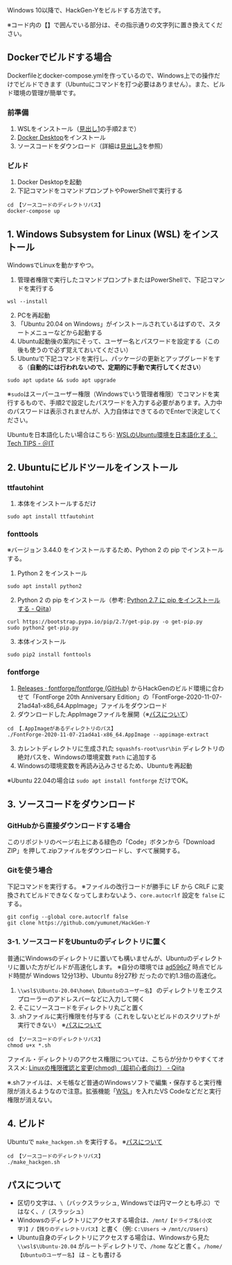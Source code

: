 Windows 10以降で、HackGen-Yをビルドする方法です。

※コード内の【】で囲んでいる部分は、その指示通りの文字列に置き換えてください。


## Dockerでビルドする場合
Dockerfileとdocker-compose.ymlを作っているので、Windows上での操作だけでビルドできます（Ubuntuにコマンドを打つ必要はありません）。また、ビルド環境の管理が簡単です。

### 前準備
1. WSLをインストール（[見出し1](#1-windows-subsystem-for-linux-wsl-をインストール)の手順2まで）
2. [Docker Desktop](https://www.docker.com/products/docker-desktop/)をインストール
3. ソースコードをダウンロード（詳細は[見出し3](#3-ソースコードをダウンロード)を参照）

### ビルド
1. Docker Desktopを起動
2. 下記コマンドをコマンドプロンプトやPowerShellで実行する
```
cd 【ソースコードのディレクトリパス】
docker-compose up
```


## 1. Windows Subsystem for Linux (WSL) をインストール

WindowsでLinuxを動かすやつ。

1. 管理者権限で実行したコマンドプロンプトまたはPowerShellで、下記コマンドを実行する
```
wsl --install
```
2. PCを再起動
3. 「Ubuntu 20.04 on Windows」がインストールされているはずので、スタートメニューなどから起動する
4. Ubuntu起動後の案内にそって、ユーザー名とパスワードを設定する（この後も使うので必ず覚えておいてください）
5. Ubuntuで下記コマンドを実行し、パッケージの更新とアップグレードをする（**自動的には行われないので、定期的に手動で実行してください**）
```
sudo apt update && sudo apt upgrade
```
※`sudo`はスーパーユーザー権限（Windowsでいう管理者権限）でコマンドを実行するもので、手順2で設定したパスワードを入力する必要があります。入力中のパスワードは表示されませんが、入力自体はできてるのでEnterで決定してください。

Ubuntuを日本語化したい場合はこちら: [WSLのUbuntu環境を日本語化する：Tech TIPS - ＠IT](https://atmarkit.itmedia.co.jp/ait/articles/1806/28/news043.html)


## 2. Ubuntuにビルドツールをインストール

### ttfautohint
1. 本体をインストールするだけ
```
sudo apt install ttfautohint
```

### fonttools
※バージョン 3.44.0 をインストールするため、Python 2 の pip でインストールする。

1. Python 2 をインストール
```
sudo apt install python2
```

2. Python 2 の pip をインストール（参考: [Python 2.7 に pip をインストールする - Qiita](https://qiita.com/sg0hsmt/items/f8fc8d587bff816654a8)）
```
curl https://bootstrap.pypa.io/pip/2.7/get-pip.py -o get-pip.py
sudo python2 get-pip.py
```

3. 本体インストール
```
sudo pip2 install fonttools
```

### fontforge
1. [Releases · fontforge/fontforge (GitHub)](https://github.com/fontforge/fontforge/releases) からHackGenのビルド環境に合わせて「FontForge 20th Anniversary Edition」の「FontForge-2020-11-07-21ad4a1-x86_64.AppImage」ファイルをダウンロード
2. ダウンロードした.AppImageファイルを展開（※[パスについて](#パスについて)）
```
cd 【.AppImageがあるディレクトリのパス】
./FontForge-2020-11-07-21ad4a1-x86_64.AppImage --appimage-extract
```
3. カレントディレクトリに生成された `squashfs-root\usr\bin` ディレクトリの絶対パスを、Windowsの環境変数 `Path` に追加する
4. Windowsの環境変数を再読み込みさせるため、Ubuntuを再起動

※Ubuntu 22.04の場合は `sudo apt install fontforge` だけでOK。


## 3. ソースコードをダウンロード

### GitHubから直接ダウンロードする場合
このリポジトリのページ右上にある緑色の「Code」ボタンから「Download ZIP」を押して.zipファイルをダウンロードし、すべて展開する。

### Gitを使う場合
下記コマンドを実行する。
※ファイルの改行コードが勝手に LF から CRLF に変換されてビルドできなくなってしまわないよう、`core.autocrlf` 設定を `false` にする。
```
git config --global core.autocrlf false
git clone https://github.com/yumunet/HackGen-Y
```

### 3-1. ソースコードをUbuntuのディレクトリに置く
普通にWindowsのディレクトリに置いても構いませんが、Ubuntuのディレクトリに置いた方がビルドが高速化します。
※自分の環境では [ad596c7](https://github.com/yumunet/HackGen-Y/commit/ad596c73bb11ef24cdf8087ad6972d4b64f449e2) 時点でビルド時間が Windows 12分13秒、Ubuntu 8分27秒 だったので約1.3倍の高速化。

1. `\\wsl$\Ubuntu-20.04\home\【Ubuntuのユーザー名】` のディレクトリをエクスプローラーのアドレスバーなどに入力して開く
2. そこにソースコードをディレクトリ丸ごと置く
3. .shファイルに実行権限を付与する（これをしないとビルドのスクリプトが実行できない） ※[パスについて](#パスについて)
```
cd 【ソースコードのディレクトリパス】
chmod u+x *.sh
```
ファイル・ディレクトリのアクセス権限については、こちらが分かりやすくてオススメ: [Linuxの権限確認と変更(chmod)（超初心者向け） - Qiita](https://qiita.com/shisama/items/5f4c4fa768642aad9e06)

※.shファイルは、メモ帳など普通のWindowsソフトで編集・保存すると実行権限が消えるようなので注意。拡張機能「[WSL](https://marketplace.visualstudio.com/items?itemName=ms-vscode-remote.remote-wsl)」を入れたVS Codeなどだと実行権限が消えない。


## 4. ビルド

Ubuntuで `make_hackgen.sh` を実行する。
※[パスについて](#パスについて)
```
cd 【ソースコードのディレクトリパス】
./make_hackgen.sh
```


## パスについて

- 区切り文字は、`\`（バックスラッシュ, Windowsでは円マークとも呼ぶ）ではなく、`/`（スラッシュ）
- Windowsのディレクトリにアクセスする場合は、`/mnt/【ドライブ名(小文字)】/【残りのディレクトリパス】`と書く（例: `C:\Users` -> `/mnt/c/Users`）
- Ubuntu自身のディレクトリにアクセスする場合は、Windowsから見た `\\wsl$\Ubuntu-20.04` がルートディレクトリで、`/home` などと書く。`/home/【Ubuntuのユーザー名】` は `~` とも書ける
